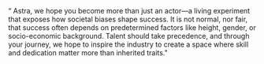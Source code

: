 <br><br>
“ Astra, we hope you become more than just an actor—a living experiment that exposes how societal biases shape success. It is not normal, nor fair, that success often depends on predetermined factors like height, gender, or socio-economic background. Talent should take precedence, and through your journey, we hope to inspire the industry to create a space where skill and dedication matter more than inherited traits." 
<br><br>